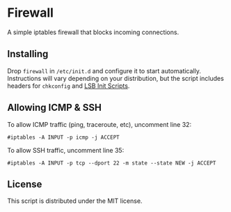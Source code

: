 # Firewall
A simple iptables firewall that blocks incoming connections.

## Installing
Drop `firewall` in `/etc/init.d` and configure it to start automatically.  Instructions will vary depending on your distribution, but the script includes headers for `chkconfig` and [LSB Init Scripts](https://wiki.debian.org/LSBInitScripts).

## Allowing ICMP & SSH
To allow ICMP traffic (ping, traceroute, etc), uncomment line 32:

`#iptables -A INPUT -p icmp -j ACCEPT`

To allow SSH traffic, uncomment line 35:

`#iptables -A INPUT -p tcp --dport 22 -m state --state NEW -j ACCEPT`

## License
This script is distributed under the MIT license.

